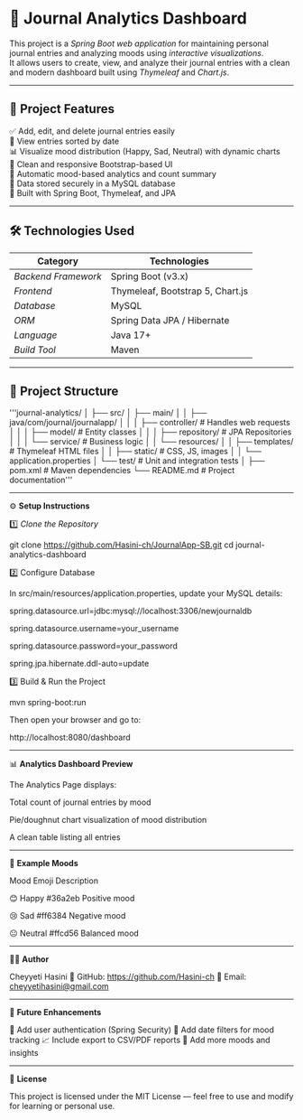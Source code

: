 # 🧠 Journal Analytics Dashboard

This project is a *Spring Boot web application* for maintaining personal journal entries and analyzing moods using *interactive visualizations*.  
It allows users to create, view, and analyze their journal entries with a clean and modern dashboard built using *Thymeleaf* and *Chart.js*.

---

## 🚀 Project Features

✅ Add, edit, and delete journal entries easily  
📅 View entries sorted by date  
📊 Visualize mood distribution (Happy, Sad, Neutral) with dynamic charts  
🎨 Clean and responsive Bootstrap-based UI  
🧮 Automatic mood-based analytics and count summary  
💾 Data stored securely in a MySQL database  
🧰 Built with Spring Boot, Thymeleaf, and JPA

---

## 🛠 Technologies Used

| Category | Technologies |
|-----------|--------------|
| *Backend Framework* | Spring Boot (v3.x) |
| *Frontend* | Thymeleaf, Bootstrap 5, Chart.js |
| *Database* | MySQL |
| *ORM* | Spring Data JPA / Hibernate |
| *Language* | Java 17+ |
| *Build Tool* | Maven |

---

## 📁 Project Structure

'''journal-analytics/
│
├── src/
│   ├── main/
│   │   ├── java/com/journal/journalapp/
│   │   │   ├── controller/        # Handles web requests
│   │   │   ├── model/             # Entity classes
│   │   │   ├── repository/        # JPA Repositories
│   │   │   └── service/           # Business logic
│   │   └── resources/
│   │       ├── templates/         # Thymeleaf HTML files
│   │       ├── static/            # CSS, JS, images
│   │       └── application.properties
│   └── test/                      # Unit and integration tests
│
├── pom.xml                        # Maven dependencies
└── README.md                      # Project documentation'''


---

⚙ **Setup Instructions**

1️⃣ *Clone the Repository*

git clone https://github.com/Hasini-ch/JournalApp-SB.git
cd journal-analytics-dashboard

2️⃣ Configure Database

In src/main/resources/application.properties, update your MySQL details:

spring.datasource.url=jdbc:mysql://localhost:3306/newjournaldb

spring.datasource.username=your_username

spring.datasource.password=your_password

spring.jpa.hibernate.ddl-auto=update

3️⃣ Build & Run the Project

mvn spring-boot:run

Then open your browser and go to:

http://localhost:8080/dashboard


---

📊 **Analytics Dashboard Preview**

The Analytics Page displays:

Total count of journal entries by mood

Pie/doughnut chart visualization of mood distribution

A clean table listing all entries



---

🌟 **Example Moods**

Mood	Emoji	Description

😊 Happy	#36a2eb	Positive mood

😢 Sad	#ff6384	Negative mood

😐 Neutral	#ffcd56	Balanced mood

---

👨‍💻 **Author**

Cheyyeti Hasini
🔗 GitHub: https://github.com/Hasini-ch
📧 Email: cheyyetihasini@gmail.com

---

🧩 **Future Enhancements**

🚀 Add user authentication (Spring Security)
📅 Add date filters for mood tracking
📈 Include export to CSV/PDF reports
🌈 Add more moods and insights


---

🪪 **License**

This project is licensed under the MIT License — feel free to use and modify for learning or personal use.
